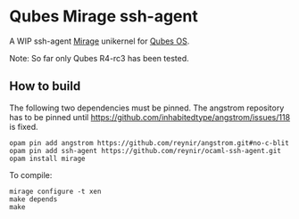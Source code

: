 # Qubes Mirage ssh-agent

A WIP ssh-agent [Mirage](https://mirage.io/) unikernel for [Qubes OS](https://qubes-os.org/).

Note: So far only Qubes R4-rc3 has been tested.

## How to build

The following two dependencies must be pinned.
The angstrom repository has to be pinned until https://github.com/inhabitedtype/angstrom/issues/118 is fixed.

    opam pin add angstrom https://github.com/reynir/angstrom.git#no-c-blit
    opam pin add ssh-agent https://github.com/reynir/ocaml-ssh-agent.git
    opam install mirage

To compile:

    mirage configure -t xen
    make depends
    make


